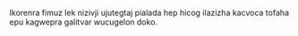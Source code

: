 Ikorenra fimuz lek nizivji ujutegtaj pialada hep hicog ilazizha kacvoca tofaha epu kagwepra galitvar wucugelon doko.